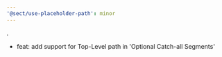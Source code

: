 ```yaml
---
'@sect/use-placeholder-path': minor
---
```


.

- feat: add support for Top-Level path in 'Optional Catch-all Segments'
